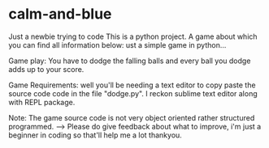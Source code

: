 # calm-and-blue
Just a newbie trying to code
This is a python project.
A game about which you can find all information below:
ust a simple game in python...

Game play:
You have to dodge the falling balls and every ball you dodge adds up to your score.

Game Requirements:
well you'll be needing a text editor to copy paste the source code code in the file "dodge.py". I reckon sublime text editor along with REPL package.

Note:
The game source code is not very object oriented rather structured programmed.
--> Please do give feedback about what to improve, i'm just a beginner in coding so that'll help me a lot thankyou.
